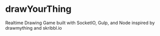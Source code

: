 # drawYourThing
Realtime Drawing Game built with SocketIO, Gulp, and Node inspired by drawmything and skribbl.io
